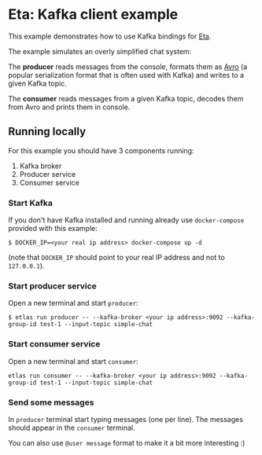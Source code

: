# Eta: Kafka client example

This example demonstrates how to use Kafka bindings for [Eta](http://eta-lang.org).

The example simulates an overly simplified chat system:

The **producer** reads messages from the console, formats them as [Avro](https://avro.apache.org/docs/current/) (a popular serialization format that is often used with Kafka) and writes to a given Kafka topic.

The **consumer** reads messages from a given Kafka topic, decodes them from Avro and prints them in console.

## Running locally
For this example you should have 3 components running:
1. Kafka broker
2. Producer service
2. Consumer service

### Start Kafka
If you don't have Kafka installed and running already use `docker-compose` provided with this example:

```
$ DOCKER_IP=<your real ip address> docker-compose up -d
```

(note that `DOCKER_IP` should point to your real IP address and not to `127.0.0.1`).

### Start producer service
Open a new terminal and start `producer`:

```
$ etlas run producer -- --kafka-broker <your ip address>:9092 --kafka-group-id test-1 --input-topic simple-chat
```

### Start consumer service
Open a new terminal and start `consumer`:

```
etlas run consumer -- --kafka-broker <your ip address>:9092 --kafka-group-id test-1 --input-topic simple-chat
```

### Send some messages
In `producer` terminal start typing messages (one per line). The messages should appear in the `consumer` terminal.

You can also use `@user message` format to make it a bit more interesting :)